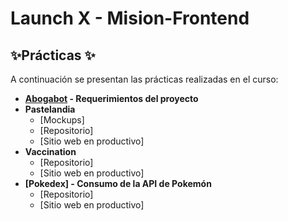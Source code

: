 # Launch X - Mision-Frontend

## ✨Prácticas ✨

A continuación se presentan las prácticas realizadas en el curso:
- **[Abogabot](https://nodejs.org/) - Requerimientos del proyecto**
- **Pastelandia**
  * [Mockups]
  * [Repositorio]
  * [Sitio web en productivo]
- **Vaccination**
  * [Repositorio]
  * [Sitio web en productivo]
- **[Pokedex] - Consumo de la API de Pokemón**
  * [Repositorio]
  * [Sitio web en productivo]

[dill]: <https://github.com/joemccann/dillinger>

